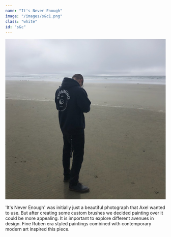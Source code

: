 ```yaml
---
name: "It's Never Enough"
image: "/images/s&c1.png"
class: "white"
id: "s&c"
---
```


![](/images/og-pic.png)

<p class="push-0">
'It's Never Enough' was initially just a beautiful photograph that Axel wanted to use. But after creating some custom brushes we decided painting over it could be more appealing. It is important to explore different avenues in design. Fine Ruben era styled paintings combined with contemporary modern art inspired this piece.
</p>
